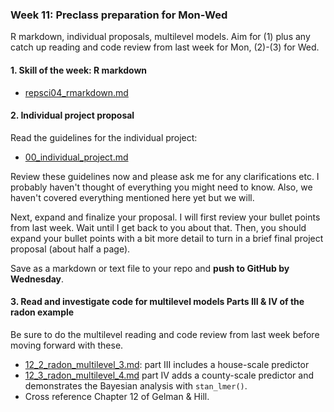 ### Week 11: Preclass preparation for Mon-Wed

R markdown,  individual proposals, multilevel models. Aim for (1) plus any catch up reading and code review from last week for Mon, (2)-(3) for Wed.



#### 1. Skill of the week: R markdown

* [repsci04_rmarkdown.md](skills_tutorials/repsci04_rmarkdown.md)




#### 2. Individual project proposal

Read the guidelines for the individual project:

* [00_individual_project.md](00_individual_project.md)

Review these guidelines now and please ask me for any clarifications etc. I probably haven't thought of everything you might need to know. Also, we haven't covered everything mentioned here yet but we will.

Next, expand and finalize your proposal. I will first review your bullet points from last week. Wait until I get back to you about that. Then, you should expand your bullet points with a bit more detail to turn in a brief final project proposal (about half a page).

Save as a markdown or text file to your repo and **push to GitHub by Wednesday**.




#### 3. Read and investigate code for multilevel models Parts III & IV of the radon example

Be sure to do the multilevel reading and code review from last week before moving forward with these.

* [12_2_radon_multilevel_3.md](12_2_radon_multilevel_3.md): part III includes a house-scale predictor
* [12_3_radon_multilevel_4.md](12_3_radon_multilevel_4.md) part IV adds a county-scale predictor and demonstrates the Bayesian analysis with `stan_lmer()`.
* Cross reference Chapter 12 of Gelman & Hill.

